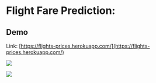 # Flight Fare Prediction: 

## Demo
Link: [https://flights-prices.herokuapp.com/](https://flights-prices.herokuapp.com/)

[![](https://i.imgur.com/R1g2wvC.png)](https://flights-prices.herokuapp.com/)

[![](https://i.imgur.com/p0aeL6c.png)](https://flights-prices.herokuapp.com/)


